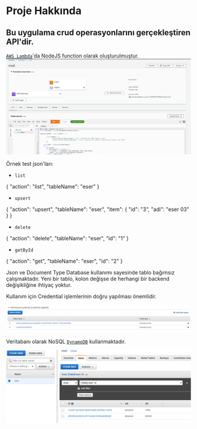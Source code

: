 # Proje Hakkında
## Bu uygulama crud operasyonlarını gerçekleştiren API'dir.

[`AWS Lambda`](https://aws.amazon.com/tr/lambda/?nc2=h_ql_prod_cp_lbd)'da NodeJS function olarak oluşturulmuştur. 
![alt text](https://github.com/tubademir23/KTB_API/blob/main/function.PNG?raw=true)

Örnek test json'ları:
- `list`

{
    "action": "list",
    "tableName": "eser"
}
- `upsert`

{
    "action": "upsert",
    "tableName": "eser",
    "item": {
        "id": "3",
        "adi": "eser 03"
    }
}
- `delete`

{
    "action": "delete",
    "tableName": "eser",
    "id": "1"
}
- `getById`

{
    "action": "get",
    "tableName": "eser",
    "id": "2"
}

Json ve Document Type Database kullanımı sayesinde tablo bağımsız çalışmaktadır. Yeni bir tablo, kolon değişse de herhangi bir backend değişikliğine ihtiyaç yoktur.

Kullanım için Credential işlemlerinin doğru yapılması önemlidir.

![alt text](https://github.com/tubademir23/KTB_API/blob/main/permission.PNG?raw=true)

Veritabanı olarak NoSQL [`DynamoDB`](https://aws.amazon.com/tr/dynamodb/?nc2=h_ql_prod_serv_ddb) kullanmaktadır.

![alt text](https://github.com/tubademir23/KTB_API/blob/main/dynamodb.PNG?raw=true)
